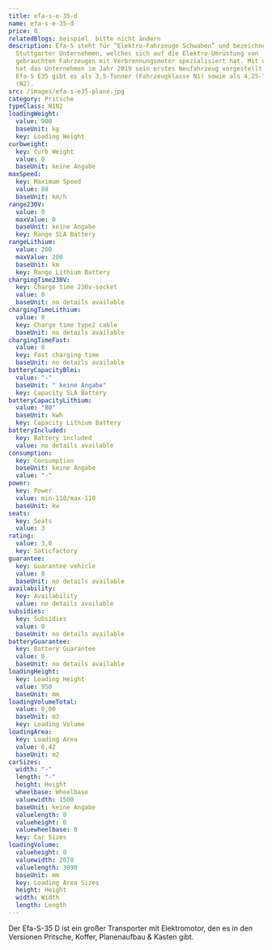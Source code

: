 ```yaml
---
title: efa-s-e-35-d
name: efa-s-e-35-d
price: 0
relatedBlogs: beispiel  bitte nicht ändern
description: Efa-S steht für “Elektro-Fahrzeuge Schwaben” und bezeichnet ein
  Stuttgarter Unternehmen, welches sich auf die Elektro-Umrüstung von
  gebrauchten Fahrzeugen mit Verbrennungsmotor spezialisiert hat. Mit dem E35
  hat das Unternehmen im Jahr 2019 sein erstes Neufahrzeug vorgestellt. Den
  Efa-S E35 gibt es als 3,5-Tonner (Fahrzeugklasse N1) sowie als 4,25-Tonner
  (N2).
src: /images/efa-s-e35-plane.jpg
category: Pritsche
typeClass: N1N2
loadingWeight:
  value: 900
  baseUnit: kg
  key: Loading Weight
curbweight:
  key: Curb Weight
  value: 0
  baseUnit: keine Angabe
maxSpeed:
  key: Maximum Speed
  value: 88
  baseUnit: km/h
range230V:
  value: 0
  maxValue: 0
  baseUnit: keine Angabe
  key: Range SLA Battery
rangeLithium:
  value: 200
  maxValue: 200
  baseUnit: km
  key: Range Lithium Battery
chargingTime230V:
  key: Charge time 230v-socket
  value: 0
  baseUnit: no details available
chargingTimeLithium:
  value: 0
  key: Charge time type2 cable
  baseUnit: no details available
chargingTimeFast:
  value: 0
  key: Fast charging time
  baseUnit: no details available
batteryCapacityBlei:
  value: "-"
  baseUnit: " keine Angabe"
  key: Capacity SLA Battery
batteryCapacityLithium:
  value: "80"
  baseUnit: kwh
  key: Capacity Lithium Battery
batteryIncluded:
  key: Battery included
  value: no details available
consumption:
  key: Consumption
  baseUnit: keine Angabe
  value: "-"
power:
  key: Power
  value: min-110/max-110
  baseUnit: kw
seats:
  key: Seats
  value: 3
rating:
  value: 3,0
  key: Saticfactory
guarantee:
  key: Guarantee vehicle
  value: 0
  baseUnit: no details available
availability:
  key: Availability
  value: no details available
subsidies:
  key: Subsidies
  value: 0
  baseUnit: no details available
batteryGuarantee:
  key: Battery Guarantee
  value: 0
  baseUnit: no details available
loadingHeight:
  key: Loading Height
  value: 950
  baseUnit: mm
loadingVolumeTotal:
  value: 0,00
  baseUnit: m3
  key: Loading Volume
loadingArea:
  key: Loading Area
  value: 6,42
  baseUnit: m2
carSizes:
  width: "-"
  length: "-"
  height: Height
  wheelbase: Wheelbase
  valuewidth: 1500
  baseUnit: keine Angabe
  valuelength: 0
  valueheight: 0
  valuewheelbase: 0
  key: Car Sizes
loadingVolume:
  valueheight: 0
  valuewidth: 2078
  valuelength: 3090
  baseUnit: mm
  key: Loading Area Sizes
  height: Height
  width: Width
  length: Length
---
```

Der Efa-S-35 D ist ein großer Transporter mit Elektromotor, den es in den Versionen Pritsche, Koffer, Planenaufbau & Kasten gibt.